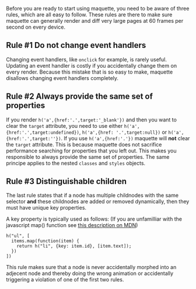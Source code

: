 Before you are ready to start using maquette, you need to be aware of three rules, which are all easy to follow.
These rules are there to make sure maquette can generally render and diff very large pages at 60 frames per second on every device.

## Rule #1 Do not change event handlers

Changing event handlers, like `onclick` for example, is rarely useful.
Updating an event handler is costly if you accidentally change them on every render.
Because this mistake that is so easy to make, maquette disallows changing event handlers completely.

## Rule #2 Always provide the same set of properties

If you render `h('a',{href:'.',target:'_blank'})` and then you want to clear the `target` attribute,
you need to use either `h('a',{href:'.',target:undefined})`, `h('a',{href: '.',target:null})` or `h('a',{href:'.',target:''})`.
If you use `h('a',{href:'.'})` maquette will **not** clear the `target` attribute.
This is because maquette does not sacrifice performance searching for properties that you left out.
This makes you responsible to always provide the same set of properties. The same principe applies to the nested `classes` and `styles` objects.

## Rule #3 Distinguishable children

The last rule states that if a node has multiple childnodes with the same selector
**and** these childnodes are added or removed dynamically,
then they must have unique key properties.


A key property is typically used as follows:
(If you are unfamilliar with the javascript map() function see <a href="https://developer.mozilla.org/en-US/docs/Web/JavaScript/Reference/Global_Objects/Array/map" target="_blank">this description on MDN</a>)

    h("ul", [
      items.map(function(item) {
        return h("li", {key: item.id}, [item.text]);
      })
    ])

This rule makes sure that a node is never accidentally morphed into an adjecent node and thereby doing the wrong animation or accidentally triggering a violation of one of the first two rules.
